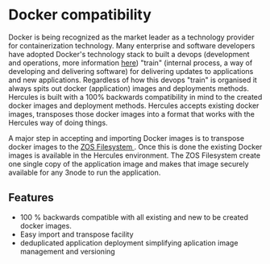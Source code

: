 # Docker compatibility


Docker is being recognized as the market leader as a technology provider for containerization technology.  Many enterprise and software developers have adopted Docker's technology stack to built a devops (development and operations, more information [here](https://en.wikipedia.org/wiki/DevOps)) "train" (internal process, a way of developing and delivering software) for delivering updates to applications and new applications.  Regardless of how this devops "train" is organised it always spits out docker (application) images and deployments methods. Hercules is built with a 100% backwards compatibility in mind to the created docker images and deployment methods.  Hercules accepts existing docker images, transposes those docker images into a format that works with the Hercules way of doing things.  

A major step in accepting and importing Docker images is to transpose docker images to the [ZOS Filesystem ](zos_filesystem.md).  Once this is done the existing Docker images is available in the Hercules environment. The ZOS Filesystem  create one single copy of the application image and makes that image securely available for any 3node to run the application.

## Features

- 100 % backwards compatible with all existing and new to be created docker images.
- Easy import and transpose facility
- deduplicated application deployment simplifying aplication image management and versioning
